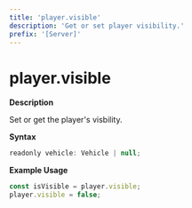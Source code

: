 ```yaml
---
title: 'player.visible'
description: 'Get or set player visibility.'
prefix: '[Server]'
---
```


# player.visible

**Description**

Set or get the player's visbility.

**Syntax**

```js
readonly vehicle: Vehicle | null;
```

**Example Usage**

```js
const isVisible = player.visible;
player.visible = false;
```
